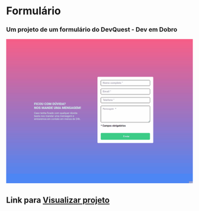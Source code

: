 # Formulário

### Um projeto de um formulário do DevQuest - Dev em Dobro

<img src="./src/To_readme.md/Animação.gif" alt="gid do programa">

## Link para <a href="https://filipe-dll.github.io/formulario/">Visualizar projeto</a>
